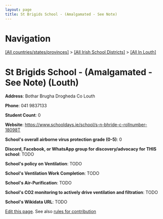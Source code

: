 ```yaml
---
layout: page
title: St Brigids School - (Amalgamated - See Note)
---
```

# Navigation

[[All countries/states/provinces]](../../..) > [[All Irish School Districts]](../..) > [[All In Louth]](..)

# St Brigids School - (Amalgamated - See Note) (Louth)

**Address**: Bothar Brugha Drogheda Co Louth

**Phone**: 041 9837133

**Student Count**: 0

**Website**: <https://www.schooldays.ie/school/s-n-bhride-c-rollnumber-18098T>

**School's overall airborne virus protection grade (0-5)**: 0

**Discord, Facebook, or WhatsApp group for discovery/advocacy for THIS school**: TODO

**School's policy on Ventilation**: TODO

**School's Ventilation Work Completion**: TODO

**School's Air-Purification**: TODO

**School's CO2 monitoring to actively drive ventilation and filtration**: TODO

**School's Wikidata URL**: TODO


[Edit this page](https://github.com/ventilate-schools/Ireland/edit/main/./Louth/St_Brigids_School_-_(Amalgamated_-_See_Note).md). See also [rules for contribution](../../../contribution-rules/)